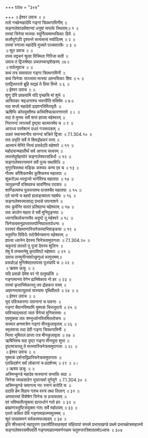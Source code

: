 +++
title = "३०४"

+++
॥ ईश्वर उवाच ॥ ॥  
ततो गच्छेन्महादेवि गङ्गां त्रिपथगामिनीम् ॥  
सङ्गालेशादथैशान्यां धनुषां सप्तके स्थिताम्॥ १ ॥  
तस्यां त्रिनेत्रा मत्स्याः स्युर्नित्यमाम्भसिकाः प्रिये ॥  
कलौयुगेऽपि दृश्यन्ते सत्यंसत्यं मयोदितम् ॥ २ ॥  
तस्यां स्नात्वा महादेवि मुच्यते पञ्चपातकैः ॥ ३ ॥  
॥ सूत उवाच ॥ ॥  
तस्य तद्वचनं श्रुत्वा विस्मिता गिरिजा सती ॥  
उवाच तं द्विजश्रेष्ठाः प्रचलच्चन्द्रशेखरम् ॥४॥  
॥ पार्वत्युवाच ॥ ॥  
कथं तत्र समायाता गङ्गा त्रिपथगामिनी ॥  
कथं त्रिनेत्राः सञ्जाता मत्स्या आम्भसिकाः शिव ॥ ५ ॥  
एतद्विस्तरतो ब्रूहि यद्यहं ते प्रिया विभो ॥ ६ ॥  
॥ ईश्वर उवाच ॥ ॥  
शृणु देवि प्रवक्ष्यामि यदि पृच्छसि मां शुभे ॥  
आस्तिकाः श्रद्दधानाश्च भवन्तीति मतिर्मम ॥ ७॥  
यदा शप्तो महादेवो ह्यज्ञानतिमिरावृतैः ॥  
ऋषिभिः कोपयुक्तैश्च कस्मिंश्चित्कारणान्तरे ॥ ८ ॥  
तदा ते मुनयः सर्वे शप्तं ज्ञात्वा महेश्वरम् ॥  
निरानन्दं जगत्सर्वं दृष्ट्वा चात्मानमेव च ॥ ९ ॥  
आराध्य परमेशानं दधतं गजरूपकम् ॥  
उन्नतं स्थानमानीय सानन्दं चक्रिरे द्विजाः ॥ 7.1.304.१० ॥  
ततः प्रभृति सर्वे ते शिवद्रोहकरं परम् ॥  
आत्मानं मेनिरे नित्यं प्रसन्नेऽपि महेश्वरे ॥ ११ ॥  
महोदयान्महातीर्थं सर्व आगत्य सत्वरम् ॥  
तपस्तेपुर्महाघोरं सङ्गालेश्वरसन्निधौ ॥ १२ ॥  
सङ्गालेश्वरनामानं सर्वे पूज्य यथाविधि ॥  
भृगुरत्रिस्तथा मङ्किः कश्यपः कण्व एव च ॥ १३ ॥  
गौतमः कौशिकश्चैव कुशिकश्च महातपाः ॥  
शूकरोऽथ भरद्वाजो भार्गविश्च महातपाः ॥ १४ ॥  
जातूकर्ण्यो वसिष्ठश्च सावर्णिश्च पराशरः ॥  
शाण्डिल्यश्च पुलस्त्यश्च वत्सश्चैव महातपाः ॥ १५ ॥  
एते चान्ये च बहवो ह्यसङ्ख्याता महर्षयः ॥ १६ ॥  
सङ्गालेश्वरमासाद्य प्रभासे पापनाशने ॥  
तपः कुर्वन्ति सततं प्रतिष्ठाप्य महेश्वरम् ॥ १७ ॥  
ततः कालेन महता ते सर्वे मुनिपुङ्गवाः ॥  
ध्यानात्त्रिलोचनस्यैव अदृष्टे तु महेश्वरे ॥ १८ ॥  
त्रिनेत्रत्वमनुप्राप्तास्तपोनिष्ठास्तपोधनाः ॥  
परस्परं वीक्षमाणास्त्रिनेत्रस्याभिशङ्कया ॥ १९ ॥  
स्तुवन्ति विविधैः स्तोत्रैर्मन्यमाना महेश्वरम् ॥  
ज्ञात्वा ध्यानेन देवस्य त्रिनेत्रत्वमुपागताः ॥ 7.1.304.२० ॥  
चकुरुग्रं तपस्ते तु पूजां देवस्य शूलिनः ॥  
तेषु वै तप्यमानेषु कृपाविष्टो महेश्वरः ॥ २१ ॥  
उवाच तान्मुनीन्सर्वाञ्छृणुध्वं वरमुत्तमम्॥  
प्रसन्नोऽहं मुनिश्रेष्ठास्तपसा पूजयापि च ॥ २२ ॥  
॥ ऋषय ऊचुः ॥ ॥  
यदि प्रसन्नो देवेश वरं नो दातुमर्हसि ॥  
गङ्गामानय वेगेन ह्यभिषेकाय नो हर ॥ २३ ॥  
तस्यां कृताभिषेकास्तु तव द्रोहकरा वयम् ॥  
अज्ञानभावात्पूतत्वं यास्यामः पृथिवीतले ॥ २४ ॥ ॥  
॥ ईश्वर उवाच ॥ ॥  
यूयं पवित्रकरणाः पावनानां च पावनाः ॥  
गङ्गां चैवानयिष्यामि युष्माकं चित्ततुष्टये ॥ २५ ॥  
पावित्र्याद्भवतां जातं त्रैनेत्र्यं मुनिसत्तमाः ॥  
एवमुक्त्वा ततः शम्भुर्ध्यानस्तिमितलोचनः ॥  
सस्मार क्षणमात्रेण गङ्गां मीनकुलावृताम् ॥ २६ ॥  
स्मृतमात्रा तदा देवी गङ्गा त्रिपथगामिनी ॥  
भित्वा भूमितलं प्राप्ता तत्र मीनकुलावृता ॥ २७ ॥  
ऋषिभिश्च यदा दृष्टा गङ्गा मीनयुता शुभा ॥  
दृष्टमात्रास्तु ते मत्स्यास्त्रिनेत्रत्वमुपागताः ॥ २८ ॥  
॥ ईश्वर उवाच ॥ ॥  
युष्माकं दर्शनाद्विप्रास्त्रिनेत्रत्वमुपागताः ॥  
एतन्निदर्शनं सर्वं लोकानां च प्रदर्शनम् ॥ २९ ॥ ॥।  
॥ ऋषय ऊचुः ॥ ॥  
अस्मिन्कुण्डे महादेव मत्स्यानां सन्ततिः सदा ॥  
त्रिनेत्रा त्वत्प्रसादेन भूयात्सर्वा युगेयुगे ॥ 7.1.304.३० ॥  
अस्मिन्कुण्डे समागत्य नरः स्नानं करोति यः ॥  
ददाति हेम विप्राय गाश्च वस्त्रं तथा तिलान् ॥ ३१ ॥  
अमावास्यां विशेषेण त्रिनेत्रः स प्रजायताम् ॥  
एवं भविष्यतीत्युक्त्वा ह्यन्तर्धानं गतो हरः ॥ ३२ ॥  
ब्राह्मणास्तुष्टिसंयुक्ता गताः सर्वे महोदयम् ॥ ३३ ॥  
एतत्ते कथितं देवि गङ्गामाहात्म्यमुत्तमम् ॥  
श्रुतं पापप्रशमनं सर्वकामफलप्रदम् ॥ ३४ ॥  
इति श्रीस्कान्दे महापुराण एकाशीतिसाहस्र्यां संहितायां सप्तमे प्रभासखण्डे प्रथमे प्रभासक्षेत्रमाहात्म्ये सङ्गालेश्वरसमीपवर्ति गङ्गामाहात्म्यवर्णनन्नाम चतुरुत्तरत्रिशततमोऽध्यायः ॥ ३०४